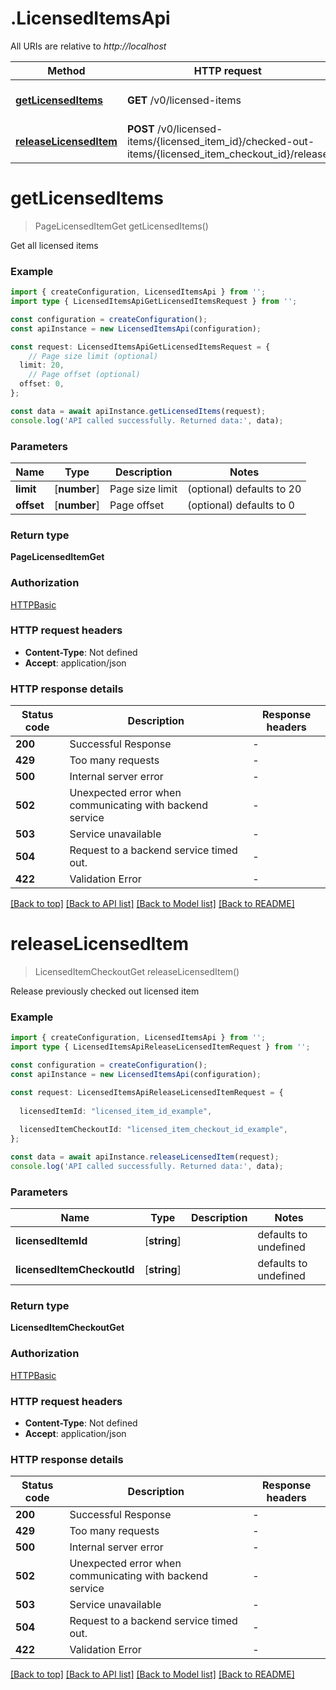 # .LicensedItemsApi

All URIs are relative to *http://localhost*

Method | HTTP request | Description
------------- | ------------- | -------------
[**getLicensedItems**](LicensedItemsApi.md#getLicensedItems) | **GET** /v0/licensed-items | Get Licensed Items
[**releaseLicensedItem**](LicensedItemsApi.md#releaseLicensedItem) | **POST** /v0/licensed-items/{licensed_item_id}/checked-out-items/{licensed_item_checkout_id}/release | Release Licensed Item


# **getLicensedItems**
> PageLicensedItemGet getLicensedItems()

Get all licensed items

### Example


```typescript
import { createConfiguration, LicensedItemsApi } from '';
import type { LicensedItemsApiGetLicensedItemsRequest } from '';

const configuration = createConfiguration();
const apiInstance = new LicensedItemsApi(configuration);

const request: LicensedItemsApiGetLicensedItemsRequest = {
    // Page size limit (optional)
  limit: 20,
    // Page offset (optional)
  offset: 0,
};

const data = await apiInstance.getLicensedItems(request);
console.log('API called successfully. Returned data:', data);
```


### Parameters

Name | Type | Description  | Notes
------------- | ------------- | ------------- | -------------
 **limit** | [**number**] | Page size limit | (optional) defaults to 20
 **offset** | [**number**] | Page offset | (optional) defaults to 0


### Return type

**PageLicensedItemGet**

### Authorization

[HTTPBasic](README.md#HTTPBasic)

### HTTP request headers

 - **Content-Type**: Not defined
 - **Accept**: application/json


### HTTP response details
| Status code | Description | Response headers |
|-------------|-------------|------------------|
**200** | Successful Response |  -  |
**429** | Too many requests |  -  |
**500** | Internal server error |  -  |
**502** | Unexpected error when communicating with backend service |  -  |
**503** | Service unavailable |  -  |
**504** | Request to a backend service timed out. |  -  |
**422** | Validation Error |  -  |

[[Back to top]](#) [[Back to API list]](README.md#documentation-for-api-endpoints) [[Back to Model list]](README.md#documentation-for-models) [[Back to README]](README.md)

# **releaseLicensedItem**
> LicensedItemCheckoutGet releaseLicensedItem()

Release previously checked out licensed item

### Example


```typescript
import { createConfiguration, LicensedItemsApi } from '';
import type { LicensedItemsApiReleaseLicensedItemRequest } from '';

const configuration = createConfiguration();
const apiInstance = new LicensedItemsApi(configuration);

const request: LicensedItemsApiReleaseLicensedItemRequest = {
  
  licensedItemId: "licensed_item_id_example",
  
  licensedItemCheckoutId: "licensed_item_checkout_id_example",
};

const data = await apiInstance.releaseLicensedItem(request);
console.log('API called successfully. Returned data:', data);
```


### Parameters

Name | Type | Description  | Notes
------------- | ------------- | ------------- | -------------
 **licensedItemId** | [**string**] |  | defaults to undefined
 **licensedItemCheckoutId** | [**string**] |  | defaults to undefined


### Return type

**LicensedItemCheckoutGet**

### Authorization

[HTTPBasic](README.md#HTTPBasic)

### HTTP request headers

 - **Content-Type**: Not defined
 - **Accept**: application/json


### HTTP response details
| Status code | Description | Response headers |
|-------------|-------------|------------------|
**200** | Successful Response |  -  |
**429** | Too many requests |  -  |
**500** | Internal server error |  -  |
**502** | Unexpected error when communicating with backend service |  -  |
**503** | Service unavailable |  -  |
**504** | Request to a backend service timed out. |  -  |
**422** | Validation Error |  -  |

[[Back to top]](#) [[Back to API list]](README.md#documentation-for-api-endpoints) [[Back to Model list]](README.md#documentation-for-models) [[Back to README]](README.md)


